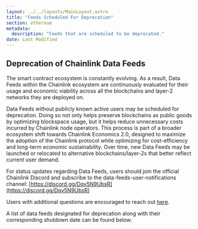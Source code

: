 ```yaml
---
layout: ../../layouts/MainLayout.astro
title: "Feeds Scheduled For Deprecation"
section: ethereum
metadata:
  description: "Feeds that are scheduled to be deprecated."
date: Last Modified
---
```


## Deprecation of Chainlink Data Feeds

The smart contract ecosystem is constantly evolving. As a result, Data Feeds within the Chainlink ecosystem are continuously evaluated for their usage and economic viability across all the blockchains and layer-2 networks they are deployed on.

Data Feeds without publicly known active users may be scheduled for deprecation. Doing so not only helps preserve blockchains as public goods by optimizing blockspace usage, but it helps reduce unnecessary costs incurred by Chainlink node operators. This process is part of a broader ecosystem shift towards Chainlink Economics 2.0, designed to maximize the adoption of the Chainlink protocol while optimizing for cost-efficiency and long-term economic sustainability. Over time, new Data Feeds may be launched or relocated to alternative blockchains/layer-2s that better reflect current user demand.

For status updates regarding Data Feeds, users should join the official Chainlink Discord and subscribe to the data-feeds-user-notifications channel: [https://discord.gg/Dqy5N9UbsR](https://discord.gg/Dqy5N9UbsR)

Users with additional questions are encouraged to reach out [here](https://chainlinkcommunity.typeform.com/s/dataFeedQs).

A list of data feeds designated for deprecation along with their corresponding shutdown date can be found below.
